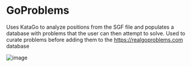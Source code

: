 # GoProblems
Uses KataGo to analyze positions from the SGF file and populates a database with problems that the user can then attempt to solve.
Used to curate problems before adding them to the https://realgoproblems.com database

![image](https://user-images.githubusercontent.com/30334336/182840713-a271cc2e-a9e8-47ec-a7a6-434ddf5089e6.png)
